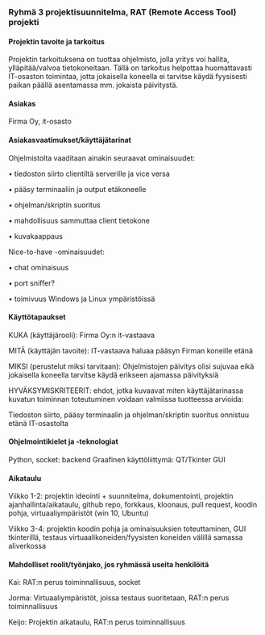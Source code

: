 ### Ryhmä 3 projektisuunnitelma, RAT (Remote Access Tool) projekti

#### Projektin tavoite ja tarkoitus
Projektin tarkoituksena on tuottaa ohjelmisto, jolla yritys voi hallita, ylläpitää/valvoa tietokoneitaan. Tällä on tarkoitus helpottaa huomattavasti IT-osaston toimintaa, jotta jokaisella koneella ei tarvitse käydä fyysisesti paikan päällä asentamassa mm. jokaista päivitystä. 

#### Asiakas
Firma Oy, it-osasto 

#### Asiakasvaatimukset/käyttäjätarinat

Ohjelmistolta vaaditaan ainakin seuraavat ominaisuudet:

•	tiedoston siirto clientiltä serverille ja vice versa

•	pääsy terminaaliin ja output etäkoneelle

•	ohjelman/skriptin suoritus

•	mahdollisuus sammuttaa client tietokone

•	kuvakaappaus

Nice-to-have -ominaisuudet:

•	chat ominaisuus

•	port sniffer?

•	toimivuus Windows ja Linux ympäristöissä 


#### Käyttötapaukset

KUKA (käyttäjärooli): 
Firma Oy:n it-vastaava

MITÄ (käyttäjän tavoite): 
IT-vastaava haluaa pääsyn Firman koneille etänä

MIKSI (perustelut miksi tarvitaan): 
Ohjelmistojen päivitys olisi sujuvaa eikä jokaisella koneella tarvitse käydä erikseen ajamassa päivityksiä

HYVÄKSYMISKRITEERIT: 
ehdot, jotka kuvaavat miten käyttäjätarinassa kuvatun toiminnan toteutuminen voidaan valmiissa tuotteessa arvioida:

Tiedoston siirto, pääsy terminaalin ja ohjelman/skriptin suoritus onnistuu etänä IT-osastolta

#### Ohjelmointikielet ja -teknologiat
Python, socket: backend
Graafinen käyttöliittymä: QT/Tkinter GUI 

#### Aikataulu
Viikko 1-2: projektin ideointi + suunnitelma, dokumentointi, projektin ajanhallinta/aikataulu, github repo, forkkaus, kloonaus, pull request, koodin pohja, virtuaaliympäristöt (win 10, Ubuntu)

Viikko 3-4: projektin koodin pohja ja ominaisuuksien toteuttaminen, GUI tkinterillä, testaus virtuaalikoneiden/fyysisten koneiden välillä samassa aliverkossa
 
#### Mahdolliset roolit/työnjako, jos ryhmässä useita henkilöitä 
Kai: RAT:n perus toiminnallisuus, socket

Jorma: Virtuaaliympäristöt, joissa testaus suoritetaan, RAT:n perus toiminnallisuus

Keijo: Projektin aikataulu, RAT:n perus toiminnallisuus

